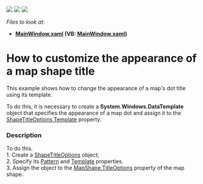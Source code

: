 <!-- default badges list -->
![](https://img.shields.io/endpoint?url=https://codecentral.devexpress.com/api/v1/VersionRange/128571426/21.1.5%2B)
[![](https://img.shields.io/badge/Open_in_DevExpress_Support_Center-FF7200?style=flat-square&logo=DevExpress&logoColor=white)](https://supportcenter.devexpress.com/ticket/details/E4221)
[![](https://img.shields.io/badge/📖_How_to_use_DevExpress_Examples-e9f6fc?style=flat-square)](https://docs.devexpress.com/GeneralInformation/403183)
<!-- default badges end -->
<!-- default file list -->
*Files to look at*:

* **[MainWindow.xaml](./CS/WpfMapControl_ShapeTitleOptions/MainWindow.xaml) (VB: [MainWindow.xaml](./VB/WpfMapControl_ShapeTitleOptions/MainWindow.xaml))**
<!-- default file list end -->
# How to customize the appearance of a map shape title


<p>This example shows how to change the appearance of a map's dot  title  using  its template.      </p><p>To do this, it is necessary to create a <strong>System.Windows.DataTemplate</strong> object that specifies the appearance of a map dot and assign it to the <a href="http://documentation.devexpress.com/#WPF/DevExpressXpfMapShapeTitleOptions_Templatetopic"><u>ShapeTitleOptions.Template</u></a> property. </p>


<h3>Description</h3>

To do this.<br />1. Create a <a href="https://documentation.devexpress.com/#WPF/clsDevExpressXpfMapShapeTitleOptionstopic">ShapeTitleOptions</a> object;<br />2. Specify its&nbsp;<a href="https://documentation.devexpress.com/#WPF/DevExpressXpfMapShapeTitleOptions_Patterntopic">Pattern</a> and&nbsp;<a href="https://documentation.devexpress.com/#WPF/DevExpressXpfMapShapeTitleOptions_Templatetopic">Template</a> properties.<br />3. Assign the object to the <a href="https://documentation.devexpress.com/#WPF/DevExpressXpfMapMapShape_TitleOptionstopic">MapShape.TitleOptions</a> property of the map shape.

<br/>


